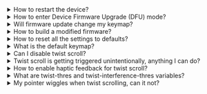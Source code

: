 <details>
<summary>How to restart the device?</summary>
Press the button on the back of the device (next to the USB port).
</details>

<details>
<summary>How to enter Device Firmware Upgrade (DFU) mode?</summary>
Double-click the reset button quickly. Connect to the PC with the USB cable. 
The device should appear as a mass storage device.
You can copy a new UF2 firmware file directly to the root folder of the device.
Wait for it to eject itself. That's it!
</details>

<details>
<summary>Will firmware update change my keymap?</summary>
No, if you've made at least one change to your keymap via ZMK Studio, new firmware will not overwrite your settings.
</details>

<details>
<summary>How to build a modified firmware?</summary>
There are two options. First one — you fork the <a href="https://github.com/efogtech/endgame-trackball-config">config repository</a> and make changes there — Github actions will do all the work for you, just download the artifact at the end. Second one — building locally. You would need to clone <a href="https://github.com/efogtech/endgame-trackball-firmware/">the firmware repository</a> and follow README.
</details>

<details>
<summary>How to reset all the settings to defaults?</summary>
Please see the <a href="https://zmk.dev/docs/config/settings#clearing-persisted-setting">corresponding section</a> of ZMK docs. Here is <a href="https://nightly.link/efogtech/endgame-trackball-config/workflows/build/reset-fw/firmware.zip">firmware-eraser, binary</a>.   <br />
  TLDR: flash it onto the device, wait 5 seconds, flash the regular firmware.
</details>

<details>
<summary>What is the default keymap?</summary>
You will find the keymap description at the <a href="https://github.com/efogtech/endgame-trackball/tree/main?tab=readme-ov-file#default-keymap">root README</a>.
</details>

<details>
<summary>Can I disable twist scroll?</summary>
Yes, but it's not possible with ZMK Studio at the moment, you need to add this to your keymap: 
  
```diff
--- config/efogtech_trackball_0.keymap
+++ config/efogtech_trackball_0.keymap
@@ -1,5 +1,10 @@
     trackball {
+        default {
+            layers = <DEFAULT>;
+            input-processors = <&zip_scroll_scaler 0 1>;
+        };

         scroll {
             layers = <LAYER_SCROLL>;
             input-processors = <&zip_xy_scaler SCROLL_MULTIPLIER SCROLL_DIVISOR>, <&zip_axis_clamper>,
```
</details>

<details>
<summary>Twist scroll is getting triggered unintentionally, anything I can do?</summary>
  
Yes — open the keymap, scroll to the very end, then either decrease `twist-interference-thres` or increase `twist-thres` (or both). 
</details>

<details>
<summary>How to enable haptic feedback for twist scroll?</summary>
  
Open the keymap, scroll to the very end, add this line to the `&zip_2s_mixer` node:
```
twist-feedback-duration = <50>;
```
You can also override amount of pixels to scroll for the feedback to trigger:
```
twist-feedback-threshold = <150>;
```

</details>

<details>
<summary>What are twist-thres and twist-interference-thres variables?</summary>
  
`twist-thres` is how much you need to twist for it to start registering as scroll (less — twist scroll easier to trigger).  
`twist-interference-thres` is how close to a single point you must keep the pointer for the twist scroll to continue scrolling (greater — more wiggle allowed).
</details>

<details>
<summary>My pointer wiggles when twist scrolling, can it not?</summary>
  
It can! Add this to your config file:
```conf
CONFIG_POINTER_2S_MIXER_SCROLL_DISABLES_POINTER=y
```

To customize period of pointer inactivity (default 160 msec), use this:
```
CONFIG_POINTER_2S_MIXER_POINTER_AFTER_SCROLL_ACTIVATION=160
```
</details>


